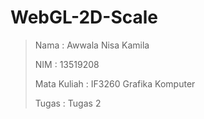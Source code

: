 # WebGL-2D-Scale
> Nama        : Awwala Nisa Kamila
>
> NIM         : 13519208
>
> Mata Kuliah : IF3260 Grafika Komputer
>
> Tugas       : Tugas 2
>